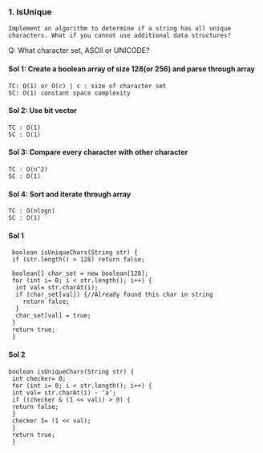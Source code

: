 ### 1. IsUnique 
`Implement an algorithm to determine if a string has all unique characters. What if you
cannot use additional data structures? `

Q: What character set, ASCII or UNICODE?

#### Sol 1: Create a boolean array of size 128(or 256) and parse through array
```
TC: O(1) or O(c) | c : size of character set
SC: O(1) constant space complexity
```

#### Sol 2: Use bit vector 
```
TC : O(1)
SC : O(1)
```
#### Sol 3: Compare every character with other character
```
TC : O(n^2)
SC : O(1)
```
#### Sol 4: Sort and iterate through array
```
TC : O(nlogn)
SC : O(1)
```

#### Sol 1
```
 boolean isUniqueChars(String str) {
 if (str.length() > 128) return false;

 boolean[] char_set = new boolean[128];
 for (int i= 0; i < str.length(); i++) {
  int val= str.charAt(i);
  if (char_set[val]) {//Already found this char in string
    return false;
  }
  char_set[val] = true;
 }
 return true;
 }
```

#### Sol 2
```
boolean isUniqueChars(String str) {
 int checker= 0;
 for (int i= 0; i < str.length(); i++) {
 int val= str.charAt(i) - 'a';
 if ((checker & (1 << val)) > 0) {
 return false;
 }
 checker I= (1 << val);
 }
 return true;
 }
```
